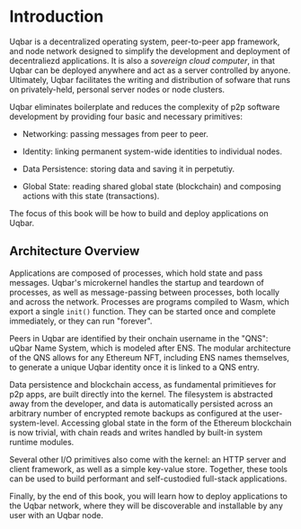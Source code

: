 # Introduction

Uqbar is a decentralized operating system, peer-to-peer app framework, and node network designed to simplify the development and deployment of decentraliezd applications. 
It is also a *sovereign cloud computer*, in that Uqbar can be deployed anywhere and act as a server controlled by anyone. 
Ultimately, Uqbar facilitates the writing and distribution of sofware that runs on privately-held, personal server nodes or node clusters. 

Uqbar eliminates boilerplate and reduces the complexity of p2p software development by providing four basic and necessary primitives:

- Networking: passing messages from peer to peer.

- Identity: linking permanent system-wide identities to individual nodes.

- Data Persistence: storing data and saving it in perpetutiy.

- Global State: reading shared global state (blockchain) and composing actions with this state (transactions).

The focus of this book will be how to build and deploy applications on Uqbar.

## Architecture Overview

 Applications are composed of processes, which hold state and pass messages. 
 Uqbar's microkernel handles the startup and teardown of processes, as well as message-passing between processes, both locally and across the network. 
 Processes are programs compiled to Wasm, which export a single `init()` function. 
 They can be started once and complete immediately, or they can run "forever".

Peers in Uqbar are identified by their onchain username in the "QNS": uQbar Name System, which is modeled after ENS. 
The modular architecture of the QNS allows for any Ethereum NFT, including ENS names themselves, to generate a unique Uqbar identity once it is linked to a QNS entry.

Data persistence and blockchain access, as fundamental primitieves for p2p apps, are built directly into the kernel. 
The filesystem is abstracted away from the developer, and data is automatically persisted across an arbitrary number of encrypted remote backups as configured at the user-system-level. 
Accessing global state in the form of the Ethereum blockchain is now trivial, with chain reads and writes handled by built-in system runtime modules.

Several other I/O primitives also come with the kernel: an HTTP server and client framework, as well as a simple key-value store. 
Together, these tools can be used to build performant and self-custodied full-stack applications.

Finally, by the end of this book, you will learn how to deploy applications to the Uqbar network, where they will be discoverable and installable by any user with an Uqbar node.
